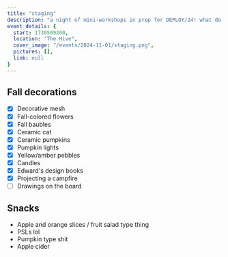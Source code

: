 ```yaml
---
title: "staging"
description: "a night of mini-workshops in prep for DEPLOY/24! what do we build? how do we make a sick presentation? how do we keep our team's spirits up? hear answers to these questions and much more. winners from Dons Hack 2023, DEPLOY/23, and Dons Hack 2024 will share their success stories, how they got there, and how you can get there too."
event_details: {
  start: 1730509200,
  location: "The Hive",
  cover_image: "/events/2024-11-01/staging.png",
  pictures: [],
  link: null
}
---
```


## Fall decorations

- [x] Decorative mesh
- [x] Fall-colored flowers
- [x] Fall baubles
- [x] Ceramic cat
- [x] Ceramic pumpkins
- [x] Pumpkin lights
- [x] Yellow/amber pebbles
- [x] Candles
- [x] Edward's design books
- [x] Projecting a campfire
- [ ] Drawings on the board

## Snacks

- Apple and orange slices / fruit salad type thing
- PSLs lol
- Pumpkin type shit
- Apple cider
